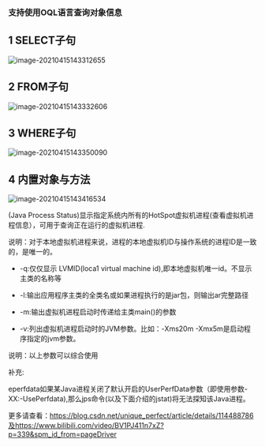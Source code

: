 ### 支持使用OQL语言查询对象信息

## 1 SELECT子句

![image-20210415143312655](https://github.com/MrL5z2k0/zkNode/tree/main/images/image-20210415143312655.png)

## 2 FROM子句

![image-20210415143332606](https://github.com/MrL5z2k0/zkNode/tree/main/images/image-20210415143332606.png)

## 3 WHERE子句

![image-20210415143350090](https://github.com/MrL5z2k0/zkNode/tree/main/images/image-20210415143350090.png)

## 4 内置对象与方法

![image-20210415143416534](https://github.com/MrL5z2k0/zkNode/tree/main/images/image-20210415143416534.png)

(Java Process Status)显示指定系统内所有的HotSpot虚拟机进程(查看虚拟机进程信息），可用于查询正在运行的虚拟机进程.

说明：对于本地虚拟机进程来说，进程的本地虚拟机ID与操作系统的进程ID是一致的，是唯一的。

- -q:仅仅显示 LVMID(loca1 virtual machine id),即本地虚拟机唯一id。不显示主类的名称等

- -l:输出应用程序主类的全类名或如果进程执行的是jar包，则输出ar完整路径

- -m:输出虚拟机进程启动时传递给主类main()的参数

- -v:列出虚拟机进程启动时的JVM参数。比如：-Xms20m -Xmx5m是启动程序指定的jvm参数。

说明：以上参数可以综合使用

补充:

eperfdata如果某Java进程关闭了默认开启的UserPerfData参数（即使用参数-XX:-UsePerfdata),那么jps命令(以及下面介绍的jstat)将无法探知该Java进程。

更多请查看：https://blog.csdn.net/unique_perfect/article/details/114488786及https://www.bilibili.com/video/BV1PJ411n7xZ?p=339&spm_id_from=pageDriver

